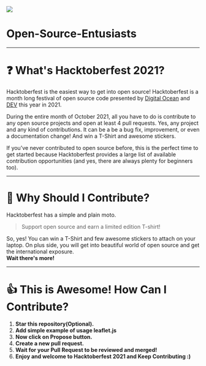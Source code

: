 ![](https://hacktoberfest.digitalocean.com/_nuxt/img/logo-hacktoberfest-full.f42e3b1.svg)


# Open-Source-Entusiasts

---

# ❓ What's Hacktoberfest 2021?

Hacktoberfest is the easiest way to get into open source! Hacktoberfest is a month long festival of open source code presented by [Digital Ocean](https://www.digitalocean.com/) and [DEV](https://www.dev.to/) this year in 2021.

During the entire month of October 2021, all you have to do is contribute to any open source projects and open at least 4 pull requests. Yes, any project and any kind of contributions. It can be a be a bug fix, improvement, or even a documentation change! And win a T-Shirt and awesome stickers.

If you’ve never contributed to open source before, this is the perfect time to get started because Hacktoberfest provides a large list of available contribution opportunities (and yes, there are always plenty for beginners too).

---

# 👕 Why Should I Contribute?

Hacktoberfest has a simple and plain moto.

> Support open source and earn a limited edition T-shirt!

So, yes! You can win a T-Shirt and few awesome stickers to attach on your laptop. On plus side, you will get into beautiful world of open source and get the international exposure.  
**Wait there's more!**


---

# 👍 This is Awesome! How Can I Contribute?

1. **Star this repository(Optional).**
2. **Add simple example of usage leaflet.js**
3. **Now click on Propose button.**
4. **Create a new pull request.**
5. **Wait for your Pull Request to be reviewed and merged!**
6. **Enjoy and welcome to Hacktoberfest 2021 and Keep Contributing :)**

